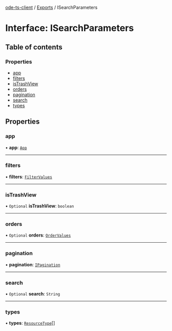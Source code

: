 [ode-ts-client](../README.md) / [Exports](../modules.md) / ISearchParameters

# Interface: ISearchParameters

## Table of contents

### Properties

- [app](ISearchParameters.md#app)
- [filters](ISearchParameters.md#filters)
- [isTrashView](ISearchParameters.md#istrashview)
- [orders](ISearchParameters.md#orders)
- [pagination](ISearchParameters.md#pagination)
- [search](ISearchParameters.md#search)
- [types](ISearchParameters.md#types)

## Properties

### app

• **app**: [`App`](../modules.md#app)

___

### filters

• **filters**: [`FilterValues`](../modules.md#filtervalues)

___

### isTrashView

• `Optional` **isTrashView**: `boolean`

___

### orders

• `Optional` **orders**: [`OrderValues`](../modules.md#ordervalues)

___

### pagination

• **pagination**: [`IPagination`](IPagination.md)

___

### search

• `Optional` **search**: `String`

___

### types

• **types**: [`ResourceType`](../modules.md#resourcetype)[]
